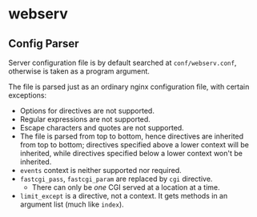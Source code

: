 # webserv
## Config Parser
Server configuration file is by default searched at `conf/webserv.conf`, otherwise is taken as a program argument.

The file is parsed just as an ordinary nginx configuration file, with certain exceptions:
*	Options for directives are not supported.
*	Regular expressions are not supported.
*	Escape characters and quotes are not supported.
*	The file is parsed from top to bottom, hence directives are inherited from top to bottom; directives specified above a lower context will be inherited, while directives specified below a lower context won't be inherited.
*	`events` context is neither supported nor required.
*	`fastcgi_pass`, `fastcgi_param` are replaced by `cgi` directive.
	*	There can only be _one_ CGI served at a location at a time.
*	`limit_except` is a directive, not a context. It gets methods in an argument list (much like `index`).
